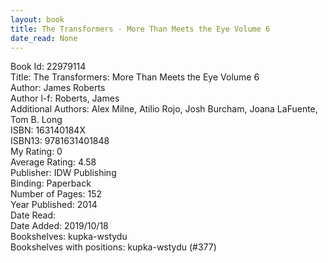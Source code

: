 ```yaml
---
layout: book
title: The Transformers - More Than Meets the Eye Volume 6
date_read: None
---
```


Book Id: 22979114<br />
Title: The Transformers: More Than Meets the Eye Volume 6<br />
Author: James Roberts<br />
Author l-f: Roberts, James<br />
Additional Authors: Alex Milne, Atilio Rojo, Josh Burcham, Joana LaFuente, Tom B. Long<br />
ISBN: 163140184X<br />
ISBN13: 9781631401848<br />
My Rating: 0<br />
Average Rating: 4.58<br />
Publisher: IDW Publishing<br />
Binding: Paperback<br />
Number of Pages: 152<br />
Year Published: 2014<br />
Date Read: <br />
Date Added: 2019/10/18<br />
Bookshelves: kupka-wstydu<br />
Bookshelves with positions: kupka-wstydu (#377)<br />

